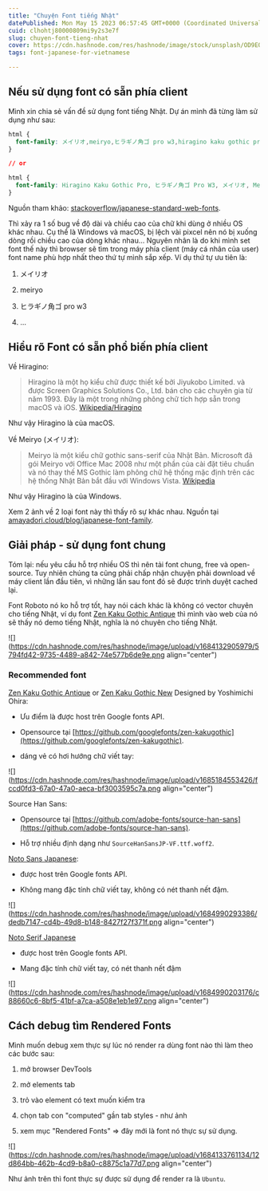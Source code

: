 ```yaml
---
title: "Chuyện Font tiếng Nhật"
datePublished: Mon May 15 2023 06:57:45 GMT+0000 (Coordinated Universal Time)
cuid: clhohtj80000809mi9y2s3e7f
slug: chuyen-font-tieng-nhat
cover: https://cdn.hashnode.com/res/hashnode/image/stock/unsplash/OD9EOzfSOh0/upload/8424fa2f0c60ffb6af222c6806f8c321.jpeg
tags: font-japanese-for-vietnamese

---
```


## Nếu sử dụng font có sẵn phía client

Mình xin chia sẻ vấn đề sử dụng font tiếng Nhật. Dự án mình đã từng làm sử dụng như sau:

```css
html {
  font-family: メイリオ,meiryo,ヒラギノ角ゴ pro w3,hiragino kaku gothic pro,sans-serif;
}

// or

html {
  font-family: Hiragino Kaku Gothic Pro, ヒラギノ角ゴ Pro W3, メイリオ, Meiryo, ＭＳ Ｐゴシック, Roboto, sans-serif;
}
```

Nguồn tham khảo: [stackoverflow/japanese-standard-web-fonts](https://stackoverflow.com/questions/14563064/japanese-standard-web-fonts).

Thì xảy ra 1 số bug về độ dài và chiều cao của chữ khi dùng ở nhiều OS khác nhau. Cụ thể là Windows và macOS, bị lệch vài pixcel nên nó bị xuống dòng rồi chiều cao của dòng khác nhau... Nguyên nhân là do khi mình set font thế này thì browser sẽ tìm trong máy phía client (máy cá nhân của user) font name phù hợp nhất theo thứ tự mình sắp xếp. Ví dụ thứ tự ưu tiên là:

1. メイリオ
    
2. meiryo
    
3. ヒラギノ角ゴ pro w3
    
4. ...
    

## Hiểu rõ Font có sẵn phổ biến phía client

Về Hiragino:

> Hiragino là một họ kiểu chữ được thiết kế bởi Jiyukobo Limited. và được Screen Graphics Solutions Co., Ltd. bán cho các chuyên gia từ năm 1993. Đây là một trong những phông chữ tích hợp sẵn trong macOS và iOS. [Wikipedia/Hiragino](https://en.wikipedia.org/wiki/Hiragino)

Như vậy Hiragino là của macOS.

Về Meiryo (メイリオ):

> Meiryo là một kiểu chữ gothic sans-serif của Nhật Bản. Microsoft đã gói Meiryo với Office Mac 2008 như một phần của cài đặt tiêu chuẩn và nó thay thế MS Gothic làm phông chữ hệ thống mặc định trên các hệ thống Nhật Bản bắt đầu với Windows Vista. [Wikipedia](https://en.wikipedia.org/wiki/Meiryo)

Như vậy Hiragino là của Windows.

Xem 2 ảnh về 2 loại font này thì thấy rõ sự khác nhau. Nguồn tại [amayadori.cloud/blog/japanese-font-family](https://amayadori.cloud/blog/japanese-font-family).

## Giải pháp - sử dụng font chung

Tóm lại: nếu yêu cầu hỗ trợ nhiều OS thì nên tải font chung, free và open-source. Tuy nhiên chúng ta cũng phải chấp nhận chuyện phải download về máy client lần đầu tiên, vì những lần sau font đó sẽ được trình duyệt cached lại.

Font Roboto nó ko hỗ trợ tốt, hay nói cách khác là không có vector chuyên cho tiếng Nhật, ví dụ font [Zen Kaku Gothic Antique](https://fonts.google.com/specimen/Zen+Kaku+Gothic+Antique?query=Zen+Kaku+Gothic+Antique) thì mình vào web của nó sẽ thấy nó demo tiếng Nhật, nghĩa là nó chuyên cho tiếng Nhật.

![](https://cdn.hashnode.com/res/hashnode/image/upload/v1684132905979/5794fd42-9735-4489-a842-74e577b6de9e.png align="center")

### Recommended font

[Zen Kaku Gothic Antique](https://fonts.google.com/specimen/Zen+Kaku+Gothic+Antique?query=Zen+Kaku+Gothic+Antique) or [Zen Kaku Gothic New](https://fonts.google.com/specimen/Zen+Kaku+Gothic+New?query=Yoshimichi+Ohira) Designed by Yoshimichi Ohira:

* Ưu điểm là được host trên Google fonts API.
    
* Opensource tại [https://github.com/googlefonts/zen-kakugothic](https://github.com/googlefonts/zen-kakugothic).
    
* dáng vẻ có hơi hướng chữ viết tay:
    

![](https://cdn.hashnode.com/res/hashnode/image/upload/v1685184553426/fccd0fd3-67a0-47a0-aeca-bf3003595c7a.png align="center")

Source Han Sans:

* Opensource tại [https://github.com/adobe-fonts/source-han-sans](https://github.com/adobe-fonts/source-han-sans).
    
* Hỗ trợ nhiều định dạng như `SourceHanSansJP-VF.ttf.woff2`.
    

[Noto Sans Japanese](https://fonts.google.com/noto/specimen/Noto+Sans+JP):

* được host trên Google fonts API.
    
* Không mang đặc tính chữ viết tay, không có nét thanh nết đậm.
    

![](https://cdn.hashnode.com/res/hashnode/image/upload/v1684990293386/dedb7147-cd4b-49d8-b148-8427f27f371f.png align="center")

[Noto Serif Japanese](https://fonts.google.com/noto/specimen/Noto+Serif+JP)

* được host trên Google fonts API.
    
* Mang đặc tính chữ viết tay, có nét thanh nết đậm
    

![](https://cdn.hashnode.com/res/hashnode/image/upload/v1684990203176/c88660c6-8bf5-41bf-a7ca-a508e1eb1e97.png align="center")

## Cách debug tìm Rendered Fonts

Mình muốn debug xem thực sự lúc nó render ra dùng font nào thì làm theo các bước sau:

1. mở browser DevTools
    
2. mở elements tab
    
3. trỏ vào element có text muốn kiểm tra
    
4. chọn tab con "computed" gần tab styles - như ảnh
    
5. xem mục "Rendered Fonts" =&gt; đây mới là font nó thực sự sử dụng.
    

![](https://cdn.hashnode.com/res/hashnode/image/upload/v1684133761134/12d864bb-462b-4cd9-b8a0-c8875c1a77d7.png align="center")

Như ảnh trên thì font thực sự được sử dụng để render ra là `Ubuntu`.
